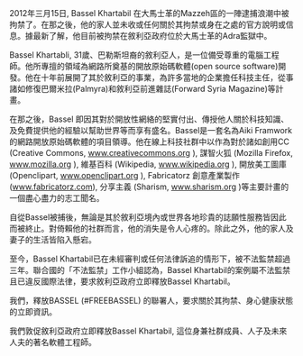 2012年三月15日, Bassel Khartabil 在大馬士革的Mazzeh區的一陣逮捕浪潮中被拘禁了。在那之後，他的家人並未收或任何關於其拘禁或身在之處的官方說明或信息。據最新了解，他目前被拘禁在敘利亞政府位於大馬士革的Adra監獄中。

Bassel Khartabli, 31歲、巴勒斯坦裔的敘利亞人，是一位備受尊重的電腦工程師。他所專擅的領域為網路所奠基的開放原始碼軟體(open source software)開發。他在十年前展開了其於敘利亞的事業，為許多當地的企業擔任科技主任，從事諸如修復巴爾米拉(Palmyra)和敘利亞前進雜誌(Forward Syria Magazine)等計畫。

在那之後，Bassel 即因其對於開放性網絡的堅實付出、傳授他人關於科技知識、及免費提供他的經驗以幫助世界等而享有盛名。Bassel是一套名為Aiki Framwork的網路開放原始碼軟體的項目領導。他在線上科技社群中以作為對於諸如創用CC (Creative Commons, www.creativecommons.org ), 謀智火狐 (Mozilla Firefox, www.mozilla.org ), 維基百科 (Wikipedia, www.wikipedia.org ), 開放美工圖庫 (Openclipart, www.openclipart.org ), Fabricatorz 創意產業製作(www.fabricatorz.com), 分享主義 (Sharism, www.sharism.org )等主要計畫的一個盡心盡力的志工聞名。

自從Bassel被捕後，無論是其於敘利亞境內或世界各地珍貴的誌願性服務皆因此而被終止。對倚賴他的社群而言，他的消失是令人心疼的。除此之外，他的家人及妻子的生活皆陷入懸宕。

至今，Bassel Khartabil已在未經審判或任何法律訴追的情形下，被不法監禁超過三年。聯合國的「不法監禁」工作小組認為，Bassel Khartabil的案例屬不法監禁且已違反國際法律，要求敘利亞政府立即釋放Bassel Khartabil。

我們，釋放BASSEL (#FREEBASSEL) 的聯署人，要求關於其拘禁、身心健康狀態的立即資訊。

我們敦促敘利亞政府立即釋放Bassel Khartabil, 這位身兼社群成員、人子及未來人夫的著名軟體工程師。
